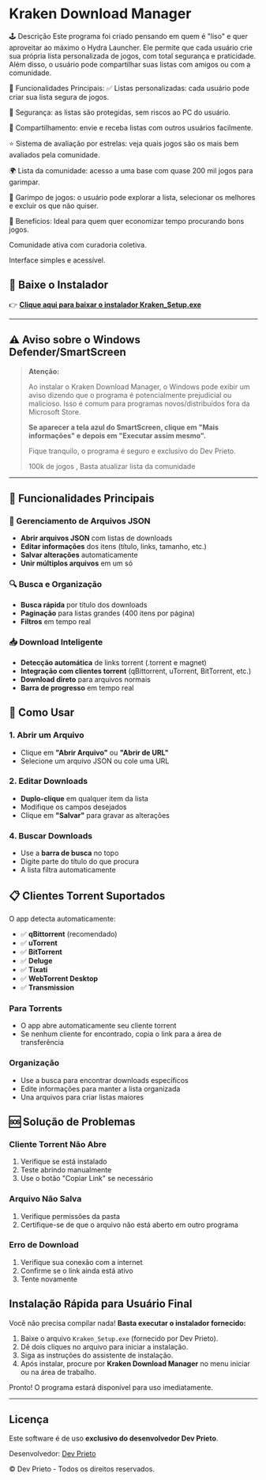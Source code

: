 
# Kraken Download Manager


🕹️ Descrição
Este programa foi criado pensando em quem é "liso" e quer aproveitar ao máximo o Hydra Launcher. Ele permite que cada usuário crie sua própria lista personalizada de jogos, com total segurança e praticidade. Além disso, o usuário pode compartilhar suas listas com amigos ou com a comunidade.

🌟 Funcionalidades Principais:
✅ Listas personalizadas: cada usuário pode criar sua lista segura de jogos.

🔐 Segurança: as listas são protegidas, sem riscos ao PC do usuário.

🔄 Compartilhamento: envie e receba listas com outros usuários facilmente.

⭐ Sistema de avaliação por estrelas: veja quais jogos são os mais bem avaliados pela comunidade.

🌍 Lista da comunidade: acesso a uma base com quase 200 mil jogos para garimpar.

🧹 Garimpo de jogos: o usuário pode explorar a lista, selecionar os melhores e excluir os que não quiser.

🚀 Benefícios:
Ideal para quem quer economizar tempo procurando bons jogos.

Comunidade ativa com curadoria coletiva.

Interface simples e acessível.





## 🚀 Baixe o Instalador

👉 **[Clique aqui para baixar o instalador Kraken_Setup.exe](https://drive.google.com/uc?export=download&id=1TCyyoLY3ewy0DUetLfd18PR5xZhI0GXD
)**

---

## ⚠️ Aviso sobre o Windows Defender/SmartScreen

> **Atenção:**
>
> Ao instalar o Kraken Download Manager, o Windows pode exibir um aviso dizendo que o programa é potencialmente prejudicial ou malicioso. Isso é comum para programas novos/distribuídos fora da Microsoft Store.
>
> **Se aparecer a tela azul do SmartScreen, clique em "Mais informações" e depois em "Executar assim mesmo".**
>
>
> Fique tranquilo, o programa é seguro e exclusivo do Dev Prieto.
>
> 100k de jogos , Basta atualizar lista da comunidade 

---

## 🚀 Funcionalidades Principais

### 📁 Gerenciamento de Arquivos JSON
- **Abrir arquivos JSON** com listas de downloads
- **Editar informações** dos itens (título, links, tamanho, etc.)
- **Salvar alterações** automaticamente
- **Unir múltiplos arquivos** em um só

### 🔍 Busca e Organização
- **Busca rápida** por título dos downloads
- **Paginação** para listas grandes (400 itens por página)
- **Filtros** em tempo real

### 📥 Download Inteligente
- **Detecção automática** de links torrent (.torrent e magnet)
- **Integração com clientes torrent** (qBittorrent, uTorrent, BitTorrent, etc.)
- **Download direto** para arquivos normais
- **Barra de progresso** em tempo real

## 🎯 Como Usar

### 1. Abrir um Arquivo
- Clique em **"Abrir Arquivo"** ou **"Abrir de URL"**
- Selecione um arquivo JSON ou cole uma URL

### 2. Editar Downloads
- **Duplo-clique** em qualquer item da lista
- Modifique os campos desejados
- Clique em **"Salvar"** para gravar as alterações


### 4. Buscar Downloads
- Use a **barra de busca** no topo
- Digite parte do título do que procura
- A lista filtra automaticamente


## 📋 Clientes Torrent Suportados

O app detecta automaticamente:
- ✅ **qBittorrent** (recomendado)
- ✅ **uTorrent**
- ✅ **BitTorrent**
- ✅ **Deluge**
- ✅ **Tixati**
- ✅ **WebTorrent Desktop**
- ✅ **Transmission**


### Para Torrents
- O app abre automaticamente seu cliente torrent
- Se nenhum cliente for encontrado, copia o link para a área de transferência


### Organização
- Use a busca para encontrar downloads específicos
- Edite informações para manter a lista organizada
- Una arquivos para criar listas maiores

## 🆘 Solução de Problemas

### Cliente Torrent Não Abre
1. Verifique se está instalado
2. Teste abrindo manualmente
3. Use o botão "Copiar Link" se necessário

### Arquivo Não Salva
1. Verifique permissões da pasta
2. Certifique-se de que o arquivo não está aberto em outro programa

### Erro de Download
1. Verifique sua conexão com a internet
2. Confirme se o link ainda está ativo
3. Tente novamente


## Instalação Rápida para Usuário Final

Você não precisa compilar nada!
**Basta executar o instalador fornecido:**

1. Baixe o arquivo `Kraken_Setup.exe` (fornecido por Dev Prieto).
2. Dê dois cliques no arquivo para iniciar a instalação.
3. Siga as instruções do assistente de instalação.
4. Após instalar, procure por **Kraken Download Manager** no menu iniciar ou na área de trabalho.

Pronto! O programa estará disponível para uso imediatamente.

---


## Licença
Este software é de uso **exclusivo do desenvolvedor Dev Prieto**.

Desenvolvedor: [Dev Prieto](https://www.instagram.com/prietto_polar/)

© Dev Prieto - Todos os direitos reservados. 
